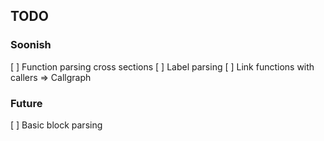 ## TODO

### Soonish

[ ] Function parsing cross sections
[ ] Label parsing
[ ] Link functions with callers => Callgraph

### Future

[ ] Basic block parsing
